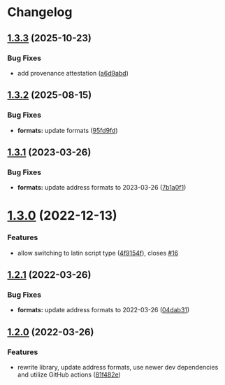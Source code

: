 # Changelog

## [1.3.3](https://github.com/DASPRiD/localized-address-format/compare/v1.3.2...v1.3.3) (2025-10-23)


### Bug Fixes

* add provenance attestation ([a6d9abd](https://github.com/DASPRiD/localized-address-format/commit/a6d9abdf793efeba1df93c74fe340a7bc37a69d1))

## [1.3.2](https://github.com/DASPRiD/localized-address-format/compare/v1.3.1...v1.3.2) (2025-08-15)


### Bug Fixes

* **formats:** update formats ([95fd9fd](https://github.com/DASPRiD/localized-address-format/commit/95fd9fdae0dfe544b377ac594943b0b8f702a0ed))

## [1.3.1](https://github.com/DASPRiD/localized-address-format/compare/v1.3.0...v1.3.1) (2023-03-26)


### Bug Fixes

* **formats:** update address formats to 2023-03-26 ([7b1a0f1](https://github.com/DASPRiD/localized-address-format/commit/7b1a0f1e17c581b489ccf62fbdd0194a825798dc))

# [1.3.0](https://github.com/DASPRiD/localized-address-format/compare/v1.2.1...v1.3.0) (2022-12-13)


### Features

* allow switching to latin script type ([4f9154f](https://github.com/DASPRiD/localized-address-format/commit/4f9154f165c736270e88cac2567122ee213a1a96)), closes [#16](https://github.com/DASPRiD/localized-address-format/issues/16)

## [1.2.1](https://github.com/DASPRiD/localized-address-format/compare/v1.2.0...v1.2.1) (2022-03-26)


### Bug Fixes

* **formats:** update address formats to 2022-03-26 ([04dab31](https://github.com/DASPRiD/localized-address-format/commit/04dab313da12b964e34776a6c9d015564785eefd))

## [1.2.0](https://github.com/DASPRiD/localized-address-format/compare/v1.1.0...v1.2.0) (2022-03-26)


### Features

* rewrite library, update address formats, use newer dev dependencies and utilize GitHub actions ([81f482e](https://github.com/DASPRiD/localized-address-format/commit/81f482e0504049a4de9459f05946ad9add5c57e9))
